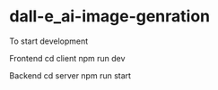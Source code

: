 # dall-e_ai-image-genration

To start development

Frontend
cd client
npm run dev

Backend 
cd server
npm run start
